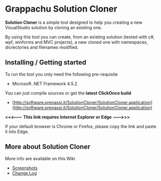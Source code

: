 # Grappachu Solution Cloner

**Solution Cloner** is a simple tool designed to help you creating a new VisualStudio solution by cloning an existing one.

By using this tool you can create, from an existing solution (tested with c#, wpf, winforms and MVC projects), a new cloned one with namespaces, dicrectories and filenames modified.


## Installing / Getting started

To run the tool you only need the following pre-requisite

- Microsoft .NET Framework 4.5.2

You can just compile sources or get the **latest ClickOnce build**

- [http://software.prenassi.it/SolutionCloner/SolutionCloner.application](http://software.prenassi.it/SolutionCloner/SolutionCloner.application)

**<<<--- This link requires Internet Explorer or Edge --->>>** 

If your default browser is Chrome or Firefox, please copy the link and paste it into Edge.
 

## More about Solution Cloner

More info are available on this Wiki

- [Screenshots](https://github.com/grappachu/apps.solutioncloner/wiki/Screenshots)
- [Change Log](https://github.com/grappachu/apps.solutioncloner/wiki/Change-Log)
